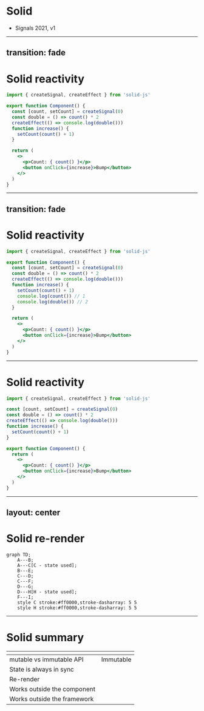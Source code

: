 # Solid

- Signals 2021, v1

<logos-solidjs-icon class="text-9xl scale-200 translate-x-3em translate-y-60px" />

---
transition: fade
---

# Solid reactivity
 
```jsx
import { createSignal, createEffect } from 'solid-js'

export function Component() {
  const [count, setCount] = createSignal(0)
  const double = () => count() * 2
  createEffect(() => console.log(double()))
  function increase() {
    setCount(count() + 1)
  }

  return (
    <>
      <p>Count: { count() }</p>
      <button onClick={increase}>Bump</button>
    </>
  )
}
```

---
transition: fade
---

# Solid reactivity
 
```jsx {8,9,10}
import { createSignal, createEffect } from 'solid-js'

export function Component() {
  const [count, setCount] = createSignal(0)
  const double = () => count() * 2
  createEffect(() => console.log(double()))
  function increase() {
    setCount(count() + 1)
    console.log(count()) // 1
    console.log(double()) // 2
  }

  return (
    <>
      <p>Count: { count() }</p>
      <button onClick={increase}>Bump</button>
    </>
  )
}
```

---

# Solid reactivity
 
```jsx
import { createSignal, createEffect } from 'solid-js'

const [count, setCount] = createSignal(0)
const double = () => count() * 2
createEffect(() => console.log(double()))
function increase() {
  setCount(count() + 1)
}

export function Component() {
  return (
    <>
      <p>Count: { count() }</p>
      <button onClick={increase}>Bump</button>
    </>
  )
}
```

---
layout: center
---

# Solid re-render

```mermaid
graph TD;
    A---B;
    A---C[C - state used];
    B---E;
    C---D;
    C---F;
    D---G;
    D---H[H - state used];
    F---I;
    style C stroke:#ff0000,stroke-dasharray: 5 5
    style H stroke:#ff0000,stroke-dasharray: 5 5
```

---

# Solid summary

|                                            | <logos-solidjs-icon class="text-5xl"/>                       |
| ------------------------------------------ | ------------------------------------------------------------ |
| mutable vs immutable API                   | <span v-click>Immutable</span>                               |
| State is always in sync                    | <emojione-white-heavy-check-mark v-click class="text-2xl"/>  |
| Re-render                                  | <material-symbols-jump-to-element v-click class="text-3xl"/> |
| Works outside the component                | <emojione-white-heavy-check-mark v-click class="text-2xl"/>  |
| Works outside the framework                | <openmoji-palm-down-hand v-click class="text-2xl"/>          |

